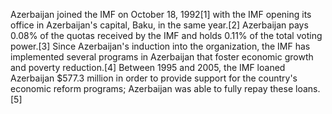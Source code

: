 Azerbaijan joined the IMF on October 18, 1992[1] with the IMF opening its office in Azerbaijan's capital, Baku, in the same year.[2] Azerbaijan pays 0.08% of the quotas received by the IMF and holds 0.11% of the total voting power.[3] Since Azerbaijan's induction into the organization, the IMF has implemented several programs in Azerbaijan that foster economic growth and poverty reduction.[4] Between 1995 and 2005, the IMF loaned Azerbaijan $577.3 million in order to provide support for the country's economic reform programs; Azerbaijan was able to fully repay these loans.[5]
